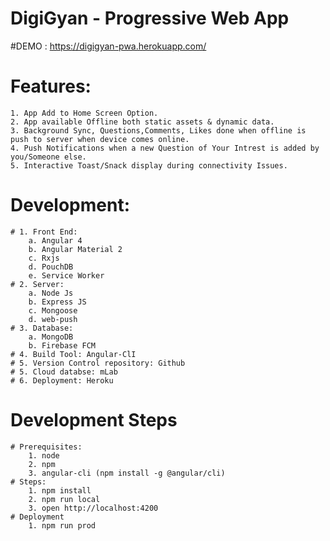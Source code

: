 # DigiGyan - Progressive Web App

#DEMO : https://digigyan-pwa.herokuapp.com/

# Features:
	1. App Add to Home Screen Option.
	2. App available Offline both static assets & dynamic data.
	3. Background Sync, Questions,Comments, Likes done when offline is push to server when device comes online.
	4. Push Notifications when a new Question of Your Intrest is added by you/Someone else.
	5. Interactive Toast/Snack display during connectivity Issues.

# Development:
	# 1. Front End: 
		a. Angular 4
		b. Angular Material 2
		c. Rxjs
		d. PouchDB
		e. Service Worker
	# 2. Server:
		a. Node Js
		b. Express JS
		c. Mongoose
		d. web-push
	# 3. Database:
		a. MongoDB
		b. Firebase FCM
	# 4. Build Tool: Angular-ClI
	# 5. Version Control repository: Github
	# 5. Cloud databse: mLab
	# 6. Deployment: Heroku

# Development Steps
	# Prerequisites:
		1. node
		2. npm
		3. angular-cli (npm install -g @angular/cli)
	# Steps:
		1. npm install
		2. npm run local
		3. open http://localhost:4200
	# Deployment
		1. npm run prod
